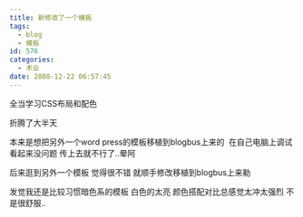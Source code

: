 ```yaml
---
title: 新修改了一个模板
tags:
  - blog
  - 模板
id: 576
categories:
  - 术业
date: 2008-12-22 06:57:45
---
```


全当学习CSS布局和配色 

折腾了大半天&nbsp; 

本来是想把另外一个word press的模板移植到blogbus上来的&nbsp; 在自己电脑上调试看起来没问题 传上去就不行了..晕阿

后来逛到另外一个模板 觉得很不错 就顺手修改移植到blogbus上来勒

发觉我还是比较习惯暗色系的模板 白色的太亮 颜色搭配对比总感觉太冲太强烈 不是很舒服.. 